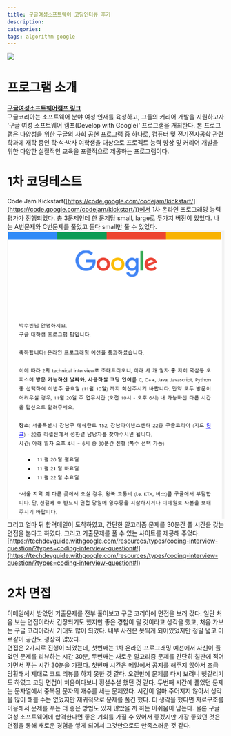 ```yaml
---
title: 구글여성소프트웨어 코딩인터뷰 후기
description: 
categories: 
tags: algorithm google
---
```


![](https://thumbs.gfycat.com/HilariousSphericalKoala-mobile.jpg)

# 프로그램 소개

**[구글여성소프트웨어캠프 링크](https://events.withgoogle.com/dwg/)<br/>**
구글코리아는 소프트웨어 분야 여성 인재를 육성하고, 그들의 커리어 개발을 지원하고자 ‘구글 여성 소프트웨어 캠프(Develop with Google)’ 프로그램을 개최한다. 
본 프로그램은 다양성을 위한 구글의 사회 공헌 프로그램 중 하나로, 컴퓨터 및 전기전자공학 관련 학과에 재학 중인 학·석·박사 여학생을 대상으로 프로젝트 능력 향상 및 
커리어 개발을 위한 다양한 실질적인 교육을 포괄적으로 제공하는 프로그램이다.

# 1차 코딩테스트

Code Jam Kickstart([https://code.google.com/codejam/kickstart/](https://code.google.com/codejam/kickstart/))에서 1차 온라인 프로그래밍 능력 평가가 진행되었다.
총 3문제인데 한 문제당 small, large로 두가지 버전이 있었다. 나는 A번문제와 C번문제를 풀었고 둘다 small만 풀 수 있었다. 
![구글 합격 메일](google-mail.png)
그리고 얼마 뒤 합격메일이 도착하였고, 간단한 알고리즘 문제를 30분간 풀 시간을 갖는 면접을 본다고 하였다. 그리고 기출문제를 풀 수 있는 사이트를 제공해 주었다.<br/>[https://techdevguide.withgoogle.com/resources/types/coding-interview-question/?types=coding-interview-question#!](https://techdevguide.withgoogle.com/resources/types/coding-interview-question/?types=coding-interview-question#!)

# 2차 면접

이메일에서 받았던 기출문제를 전부 풀어보고 구글 코리아에 면접을 보러 갔다. 일단 처음 보는 면접이라서 긴장되기도 했지만 좋은 경험이 될 것이라고 생각을 했고, 처음 가보는 구글 코리아라서 기대도 많이 되었다. 내부 사진은 못찍게 되어있었지만 정말 넓고 미로같이 공간도 굉장히 많았다.<br/>
면접은 2가지로 진행이 되었는데, 첫번째는 1차 온라인 프로그래밍 예선에서 자신이 풀었던 문제를 리뷰하는 시간 30분, 두번째는 새로운 알고리즘 문제를 간단히 칠판에 적어가면서 푸는 시간 30분을 가졌다. 첫번째 시간은 메일에서 공지를 해주지 않아서 조금 당황해서 제대로 코드 리뷰를 하지 못한 것 같다. 오랜만에 문제를 다시 보려니 헷갈리기도 하였고 코딩 면접이 처음이다보니 횡설수설 했던 것 같다. 두번째 시간에 풀었던 문제는 문자열에서 중복된 문자의 개수를 세는 문제였다. 시간이 얼마 주어지지 않아서 생각을 많이 해볼 수는 없었지만 재귀적으로 문제를 풀긴 했다. 더 생각을 했다면 자료구조를 이용해서 문제를 푸는 더 좋은 방법도 있지 않았을 까 하는 아쉬움이 남는다. 물론 구글 여성 소프트웨어에 합격한다면 좋은 기회를 가질 수 있어서 좋겠지만 가장 좋았던 것은 면접을 통해 새로운 경험을 쌓게 되어서 그것만으로도 만족스러운 것 같다.